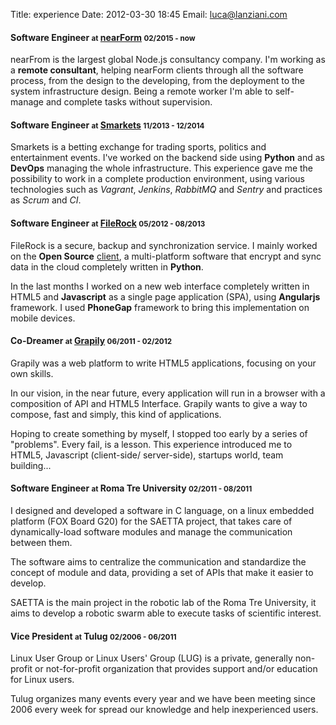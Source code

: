 Title: experience
Date: 2012-03-30 18:45
Email: luca@lanziani.com

<section>
  <h4 class="bs-title">
    <span>Software Engineer <small>at</small> <a href="http://www.nearform.com" >nearForm</a> <span class="pull-right"><small style="white-space:nowrap;">02/2015 - now</small></span></span>
  </h4>
  <div class="bs-callout">
    <p>nearFrom is the largest global Node.js consultancy company. I'm working as a <strong>remote consultant</strong>, helping nearForm clients through all the software process, from the design to the developing, from the deployment to the system infrastructure design. Being a remote worker I'm able to self-manage and complete tasks without supervision.</p>
  </div>
</section>

<section>
  <h4 class="bs-title">
    <span>Software Engineer <small>at</small> <a href="https://www.smarkets.com" >Smarkets</a> <span class="pull-right"><small style="white-space:nowrap;">11/2013 - 12/2014</small></span></span>
  </h4>
  <div class="bs-callout">
    <p>Smarkets is a betting exchange for trading sports, politics and entertainment events. I've worked on the backend side using <strong>Python</strong> and as <strong>DevOps</strong> managing the whole infrastructure. This experience gave me the possibility to work in a complete production environment, using various technologies such as <em>Vagrant</em>, <em>Jenkins</em>, <em>RabbitMQ</em> and <em>Sentry</em> and practices as <em>Scrum</em> and <em>CI</em>.</p>
  </div>
</section>

<section>
  <h4 class="bs-title">
    <span>Software Engineer <small>at</small> <a href="https://github.com/filerock" >FileRock</a> <span class="pull-right"><small style="white-space:nowrap;">05/2012 - 08/2013</small></span></span>
  </h4>
  <div class="bs-callout">
    <p>FileRock is a secure, backup and synchronization service. I mainly worked on the <strong>Open Source</strong> <a href="https://github.com/Nss/FileRock-Client" title="FileRock-Client">client</a>, a multi-platform software that encrypt and sync data in the cloud completely written in <strong>Python</strong>.</p>

<p>In the last months I worked on a new web interface completely written in HTML5 and <strong>Javascript</strong> as a single page application (SPA), using <strong>Angularjs</strong> framework. I used <strong>PhoneGap</strong> framework to bring this implementation on mobile devices.</p>
  </div>
</section>

<section>
  <h4 class="bs-title">
    <span>Co-Dreamer <small>at</small> <a href="https://github.com/grapily" >Grapily</a> <span class="pull-right"><small style="white-space:nowrap;">06/2011 - 02/2012</small></span></span>
  </h4>
  <div class="bs-callout">
    <p>Grapily was a web platform to write HTML5 applications, focusing on your own skills.</p>

<p>In our vision, in the near future, every application will run in a browser with a composition of API and HTML5 Interface. Grapily wants to give a way to compose, fast and simply, this kind of applications.</p>

<p>Hoping to create something by myself, I stopped too early by a series of "problems". Every fail, is a lesson. This experience introduced me to HTML5, Javascript (client-side/ server-side), startups world, team building...</p>
  </div>
</section>

<section>
  <h4 class="bs-title">
    <span>Software Engineer <small>at</small> Roma Tre University <span class="pull-right"><small style="white-space:nowrap;">02/2011 - 08/2011</small></span></span>
  </h4>
  <div class="bs-callout">
    <p>I designed and developed a software in C language, on a linux embedded platform (FOX Board G20) for the SAETTA project, that takes care of dynamically-load software modules and manage the communication between them.</p>

<p>The software aims to centralize the communication and standardize the concept of module and data, providing a set of APIs that make it easier to develop.</p>

<p>SAETTA is the main project in the robotic lab of the Roma Tre University, it aims to develop a robotic swarm able to execute tasks of scientific interest.</p>
  </div>
</section>

<section>
  <h4 class="bs-title">
    <span>Vice President <small>at</small> Tulug <span class="pull-right"><small style="white-space:nowrap;">02/2006 - 06/2011</small></span></span>
  </h4>
  <div class="bs-callout">
    <p>Linux User Group or Linux Users' Group (LUG) is a private, generally non-profit or not-for-profit organization that provides support and/or education for Linux users.</p>

<p>Tulug organizes many events every year and we have been meeting since 2006 every week for spread our knowledge and help inexperienced users.</p>
  </div>
</section>
